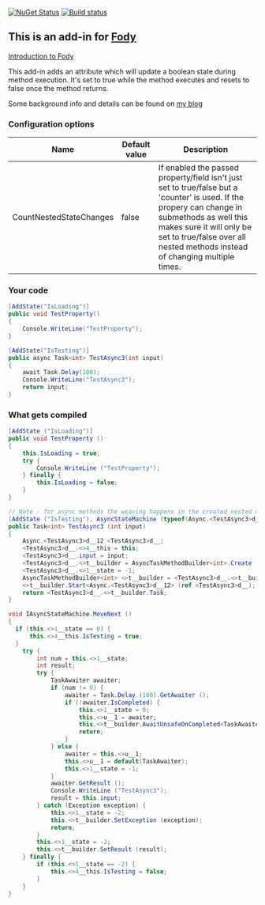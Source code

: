 [![NuGet Status](http://img.shields.io/nuget/v/State.Fody.svg?style=flat)](https://www.nuget.org/packages/State.Fody/)
[![Build status](https://ci.appveyor.com/api/projects/status/0989caao751b40v2/branch/master?svg=true)](https://ci.appveyor.com/project/msioen/state-fody/branch/master)


## This is an add-in for [Fody](https://github.com/Fody/Fody/)

[Introduction to Fody](http://github.com/Fody/Fody/wiki/SampleUsage)

This add-in adds an attribute which will update a boolean state during method execution. It's set to true while the method executes and resets to false once the method returns.

Some background info and details can be found on [my blog](https://michielsioen.be/2017-10-21-il-weaving/)

### Configuration options
Name | Default value | Description
--- | --- | ---
CountNestedStateChanges | false | If enabled the passed property/field isn't just set to true/false but a 'counter' is used. If the propery can change in submethods as well this makes sure it will only be set to true/false over all nested methods instead of changing multiple times.

### Your code
```c#
[AddState("IsLoading")]
public void TestProperty()
{
    Console.WriteLine("TestProperty");
}

[AddState("IsTesting")]
public async Task<int> TestAsync3(int input)
{
    await Task.Delay(100);
    Console.WriteLine("TestAsync3");
    return input;
}
```

### What gets compiled
```c#
[AddState ("IsLoading")]
public void TestProperty ()
{
	this.IsLoading = true;
	try {
		Console.WriteLine ("TestProperty");
	} finally {
		this.IsLoading = false;
	}
}

// Note - for async methods the weaving happens in the created nested method
[AddState ("IsTesting"), AsyncStateMachine (typeof(Async.<TestAsync3>d__12))]
public Task<int> TestAsync3 (int input)
{
	Async.<TestAsync3>d__12 <TestAsync3>d__;
	<TestAsync3>d__.<>4__this = this;
	<TestAsync3>d__.input = input;
	<TestAsync3>d__.<>t__builder = AsyncTaskMethodBuilder<int>.Create ();
	<TestAsync3>d__.<>1__state = -1;
	AsyncTaskMethodBuilder<int> <>t__builder = <TestAsync3>d__.<>t__builder;
	<>t__builder.Start<Async.<TestAsync3>d__12> (ref <TestAsync3>d__);
	return <TestAsync3>d__.<>t__builder.Task;
}

void IAsyncStateMachine.MoveNext ()
{
  if (this.<>1__state == 0) {
	  this.<>4__this.IsTesting = true;
  }
	try {
		int num = this.<>1__state;
		int result;
		try {
			TaskAwaiter awaiter;
			if (num != 0) {
				awaiter = Task.Delay (100).GetAwaiter ();
				if (!awaiter.IsCompleted) {
					this.<>1__state = 0;
					this.<>u__1 = awaiter;
					this.<>t__builder.AwaitUnsafeOnCompleted<TaskAwaiter, Async.<TestAsync3>d__12> (ref awaiter, ref this);
					return;
				}
			} else {
				awaiter = this.<>u__1;
				this.<>u__1 = default(TaskAwaiter);
				this.<>1__state = -1;
			}
			awaiter.GetResult ();
			Console.WriteLine ("TestAsync3");
			result = this.input;
		} catch (Exception exception) {
			this.<>1__state = -2;
			this.<>t__builder.SetException (exception);
			return;
		}
		this.<>1__state = -2;
		this.<>t__builder.SetResult (result);
	} finally {
		if (this.<>1__state == -2) {
			this.<>4__this.IsTesting = false;
		}
	}
}

```
